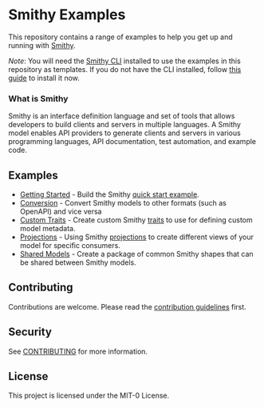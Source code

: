 # Smithy Examples
This repository contains a range of examples to help you get up and running with [Smithy](https://smithy.io).

*Note*: You will need the [Smithy CLI](https://smithy.io/2.0/guides/smithy-cli/index.html) installed to use the examples in this
repository as templates.
If you do not have the CLI installed, follow [this guide](https://smithy.io/2.0/guides/smithy-cli/index.html) to install it now.


### What is Smithy
Smithy is an interface definition language and set of tools that allows developers to build clients and servers in 
multiple languages. A Smithy model enables API providers to generate clients and servers in various programming languages, 
API documentation, test automation, and example code.


## Examples
- [Getting Started](getting-started-examples/README.md) - Build the Smithy [quick start example](https://smithy.io/2.0/quickstart.html).
- [Conversion](conversion-examples/README.md) - Convert Smithy models to other formats (such as OpenAPI) and vice versa 
- [Custom Traits](custom-trait-examples/README.md) - Create custom Smithy [traits](https://smithy.io/2.0/spec/model.html#traits) to use for defining custom model metadata.
- [Projections](projection-examples/README.md) - Using Smithy [projections](https://smithy.io/2.0/guides/building-models/build-config.html#projections) to create different views of 
  your model for specific consumers.
- [Shared Models](shared-models/README.md) - Create a package of common Smithy shapes that can be shared between Smithy models.


## Contributing
Contributions are welcome. Please read the [contribution guidelines](CONTRIBUTING.md) first.


## Security
See [CONTRIBUTING](CONTRIBUTING.md#security-issue-notifications) for more information.

## License
This project is licensed under the MIT-0 License.

